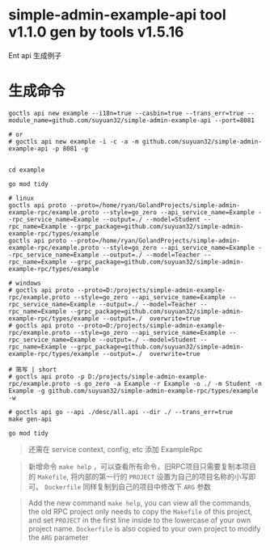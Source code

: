# simple-admin-example-api tool v1.1.0 gen by tools v1.5.16
Ent api 生成例子

# 生成命令

```shell
goctls api new example --i18n=true --casbin=true --trans_err=true --module_name=github.com/suyuan32/simple-admin-example-api --port=8081

# or 
# goctls api new example -i -c -a -m github.com/suyuan32/simple-admin-example-api -p 8081 -g


cd example

go mod tidy

# linux
goctls api proto --proto=/home/ryan/GolandProjects/simple-admin-example-rpc/example.proto --style=go_zero --api_service_name=Example --rpc_service_name=Example --output=./ --model=Student --rpc_name=Example --grpc_package=github.com/suyuan32/simple-admin-example-rpc/types/example
goctls api proto --proto=/home/ryan/GolandProjects/simple-admin-example-rpc/example.proto --style=go_zero --api_service_name=Example --rpc_service_name=Example --output=./ --model=Teacher --rpc_name=Example --grpc_package=github.com/suyuan32/simple-admin-example-rpc/types/example

# windows
# goctls api proto --proto=D:/projects/simple-admin-example-rpc/example.proto --style=go_zero --api_service_name=Example --rpc_service_name=Example --output=./ --model=Teacher --rpc_name=Example --grpc_package=github.com/suyuan32/simple-admin-example-rpc/types/example --output=./  overwrite=true
# goctls api proto --proto=D:/projects/simple-admin-example-rpc/example.proto --style=go_zero --api_service_name=Example --rpc_service_name=Example --output=./ --model=Student --rpc_name=Example --grpc_package=github.com/suyuan32/simple-admin-example-rpc/types/example --output=./  overwrite=true

# 简写 | short
# goctls api proto -p D:/projects/simple-admin-example-rpc/example.proto -s go_zero -a Example -r Example -o ./ -m Student -n Example -g github.com/suyuan32/simple-admin-example-rpc/types/example -w

# goctls api go --api ./desc/all.api --dir ./ --trans_err=true
make gen-api

go mod tidy
```

> 还需在 service context, config, etc 添加 ExampleRpc

> 新增命令 `make help` ，可以查看所有命令，旧RPC项目只需要复制本项目的 `Makefile`, 将内部的第一行的 `PROJECT` 设置为自己的项目名称的小写即可。
> `Dockerfile` 同样复制到自己的项目中修改下 `ARG` 参数

> Add the new command `make help`, you can view all the commands, the old RPC project only needs to copy the `Makefile` of this project, and set `PROJECT` in the first line inside to the lowercase of your own project name.
> `Dockerfile` is also copied to your own project to modify the `ARG` parameter
